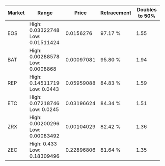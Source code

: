 | Market | Range | Price| Retracement | Doubles to 50% |
| --- | --- | --- | --- | --- |
| EOS | High: 0.03322748<br />Low: 0.01511424 | 0.0156276 | 97.17 % | 1.55 |
| BAT | High: 0.00288578<br />Low: 0.0008868 | 0.00097081 | 95.80 % | 1.94 |
| REP | High: 0.14511719<br />Low: 0.0443 | 0.05959088 | 84.83 % | 1.59 |
| ETC | High: 0.07218746<br />Low: 0.0245 | 0.03196624 | 84.34 % | 1.51 |
| ZRX | High: 0.00200296<br />Low: 0.00083492 | 0.00104029 | 82.42 % | 1.36 |
| ZEC | High: 0.433<br />Low: 0.18309496 | 0.22896806 | 81.64 % | 1.35 |
